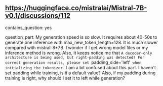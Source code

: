 ## https://huggingface.co/mistralai/Mistral-7B-v0.1/discussions/112

contains_question: yes

question_part: My generation speed is so slow. It requires about 40-50s to generate one inference with max_new_token_length=128. It is much slower compared with mistral-8*7B. I wonder if I get wrong model files or my inference method is wrong. Also, it keeps notice me that `A decoder-only architecture is being used, but right-padding was detected! For correct generation results, please set `padding_side='left'` when initializing the tokenizer.` I am a bit confused about this part. I haven't set padding while training, is it a default value? Also, if my padding during training is right, why should I set it to left while generation?